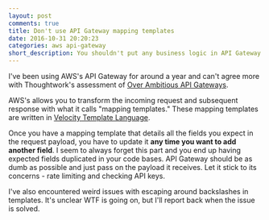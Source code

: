 ```yaml
---
layout: post
comments: true
title: Don't use API Gateway mapping templates
date: 2016-10-31 20:20:23
categories: aws api-gateway
short_description: You shouldn't put any business logic in API Gateway for your own good.
---
```


I've been using AWS's API Gateway for around a year and can't agree more with Thoughtwork's assessment of
[Over Ambitious API Gateways](https://www.thoughtworks.com/radar/platforms/over-ambitious-api-gateways).

AWS's allows you to transform the incoming request and subsequent response with what it calls "mapping templates."
These mapping templates are written in [Velocity Template Language](https://velocity.apache.org/engine/1.7/vtl-reference.html).

Once you have a mapping template that details all the fields you expect in the request payload, you have to
update it **any time you want to add another field**. I seem to always forget this part and you end up
having expected fields duplicated in your code bases. API Gateway should be as dumb as possible and just
pass on the payload it receives. Let it stick to its concerns - rate limiting and checking API keys.

I've also encountered weird issues with escaping around backslashes in templates. It's unclear WTF is going on,
but I'll report back when the issue is solved.
